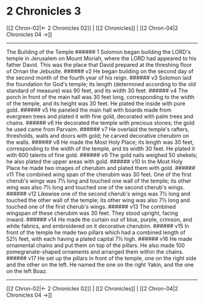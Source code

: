 # 2 Chronicles 3

[[2 Chron-02|← 2 Chronicles 02]] | [[2 Chronicles]] | [[2 Chron-04|2 Chronicles 04 →]]
***

The Building of the Temple ###### 1 Solomon began building the LORD's temple in Jerusalem on Mount Moriah, where the LORD had appeared to his father David. This was the place that David prepared at the threshing floor of Ornan the Jebusite. ###### v2 He began building on the second day of the second month of the fourth year of his reign. ###### v3 Solomon laid the foundation for God's temple; its length (determined according to the old standard of measure) was 90 feet, and its width 30 feet. ###### v4 The porch in front of the main hall was 30 feet long, corresponding to the width of the temple, and its height was 30 feet. He plated the inside with pure gold. ###### v5 He paneled the main hall with boards made from evergreen trees and plated it with fine gold, decorated with palm trees and chains. ###### v6 He decorated the temple with precious stones; the gold he used came from Parvaim. ###### v7 He overlaid the temple's rafters, thresholds, walls and doors with gold; he carved decorative cherubim on the walls. ###### v8 He made the Most Holy Place; its length was 30 feet, corresponding to the width of the temple, and its width 30 feet. He plated it with 600 talents of fine gold. ###### v9 The gold nails weighed 50 shekels; he also plated the upper areas with gold. ###### v10 In the Most Holy Place he made two images of cherubim and plated them with gold. ###### v11 The combined wing span of the cherubim was 30 feet. One of the first cherub's wings was 7½ long and touched one wall of the temple; its other wing was also 7½ long and touched one of the second cherub's wings. ###### v12 Likewise one of the second cherub's wings was 7½ long and touched the other wall of the temple; its other wing was also 7½ long and touched one of the first cherub's wings. ###### v13 The combined wingspan of these cherubim was 30 feet. They stood upright, facing inward. ###### v14 He made the curtain out of blue, purple, crimson, and white fabrics, and embroidered on it decorative cherubim. ###### v15 In front of the temple he made two pillars which had a combined length of 52½ feet, with each having a plated capital 7½ high. ###### v16 He made ornamental chains and put them on top of the pillars. He also made 100 pomegranate-shaped ornaments and arranged them within the chains. ###### v17 He set up the pillars in front of the temple, one on the right side and the other on the left. He named the one on the right Yakin, and the one on the left Boaz.

***
[[2 Chron-02|← 2 Chronicles 02]] | [[2 Chronicles]] | [[2 Chron-04|2 Chronicles 04 →]]
